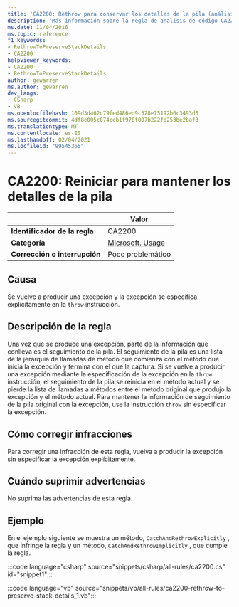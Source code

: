 ```yaml
---
title: 'CA2200: Rethrow para conservar los detalles de la pila (análisis de código)'
description: 'Más información sobre la regla de análisis de código CA2200: Rethrow para conservar los detalles de la pila'
ms.date: 11/04/2016
ms.topic: reference
f1_keywords:
- RethrowToPreserveStackDetails
- CA2200
helpviewer_keywords:
- CA2200
- RethrowToPreserveStackDetails
author: gewarren
ms.author: gewarren
dev_langs:
- CSharp
- VB
ms.openlocfilehash: 109d3d462c79fed486ed9c528e75192b6c3493d5
ms.sourcegitcommit: 4df8e005c074ceb1f978f007b222fe253be2baf3
ms.translationtype: MT
ms.contentlocale: es-ES
ms.lasthandoff: 02/04/2021
ms.locfileid: "99545365"
---
```

# <a name="ca2200-rethrow-to-preserve-stack-details"></a>CA2200: Reiniciar para mantener los detalles de la pila

| | Valor |
|-|-|
| **Identificador de la regla** |CA2200|
| **Categoría** |[Microsoft. Usage](usage-warnings.md)|
| **Corrección o interrupción** |Poco problemático|

## <a name="cause"></a>Causa

Se vuelve a producir una excepción y la excepción se especifica explícitamente en la `throw` instrucción.

## <a name="rule-description"></a>Descripción de la regla

Una vez que se produce una excepción, parte de la información que conlleva es el seguimiento de la pila. El seguimiento de la pila es una lista de la jerarquía de llamadas de método que comienza con el método que inicia la excepción y termina con el que la captura. Si se vuelve a producir una excepción mediante la especificación de la excepción en la `throw` instrucción, el seguimiento de la pila se reinicia en el método actual y se pierde la lista de llamadas a métodos entre el método original que produjo la excepción y el método actual. Para mantener la información de seguimiento de la pila original con la excepción, use la instrucción `throw` sin especificar la excepción.

## <a name="how-to-fix-violations"></a>Cómo corregir infracciones

Para corregir una infracción de esta regla, vuelva a producir la excepción sin especificar la excepción explícitamente.

## <a name="when-to-suppress-warnings"></a>Cuándo suprimir advertencias

No suprima las advertencias de esta regla.

## <a name="example"></a>Ejemplo

En el ejemplo siguiente se muestra un método, `CatchAndRethrowExplicitly` , que infringe la regla y un método, `CatchAndRethrowImplicitly` , que cumple la regla.

:::code language="csharp" source="snippets/csharp/all-rules/ca2200.cs" id="snippet1":::

:::code language="vb" source="snippets/vb/all-rules/ca2200-rethrow-to-preserve-stack-details_1.vb":::
